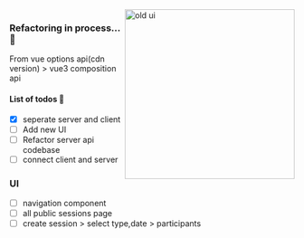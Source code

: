 <img title="old ui" align="right" src="https://github.com/David-code-hub/attendancemanager/assets/55393687/055a2265-3ed3-4a03-a01d-fa11da784d6f" width="300"/>

### Refactoring in process...🚀

From vue options api(cdn version) > vue3 composition api

#### List of todos 🌳

- [x] seperate server and client
- [ ] Add new UI
- [ ] Refactor server api codebase
- [ ] connect client and server

### UI

- [ ] navigation component
- [ ] all public sessions page
- [ ] create session > select type,date > participants

